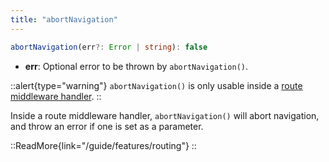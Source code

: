 ```yaml
---
title: "abortNavigation"
---
```


```ts
abortNavigation(err?: Error | string): false
```

* **err**: Optional error to be thrown by `abortNavigation()`.

::alert{type="warning"}
`abortNavigation()` is only usable inside a [route middleware handler](/guide/directory-structure/middleware).
::

Inside a route middleware handler, `abortNavigation()` will abort navigation, and throw an error if one is set as a parameter.

::ReadMore{link="/guide/features/routing"}
::

